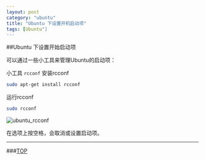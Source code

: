 ```yaml
---
layout: post
category: "ubuntu"
title: "Ubuntu 下设置开机启动项"
tags: [Ubuntu"]
---
```


<a name="top"></a>
##Ubuntu 下设置开始启动项


可以通过一些小工具来管理Ubuntu的启动项：

小工具 `rcconf`
安装rcconf

```bash
sudo apt-get install rcconf
```

运行rcconf

```bash
sudo rcconf
```

![ubuntu_rcconf](http://7xifyp.com1.z0.glb.clouddn.com/ubuntu_rcconf.png)

在选项上按空格，会取消或设置启动项。


- - - 

###[TOP](#top)
